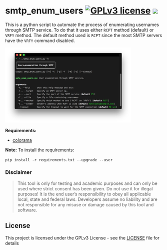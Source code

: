# smtp_enum_users [![GPLv3 license](https://img.shields.io/badge/license-GPLv3-blue.svg)](https://github.com/chrispetrou/smtp_enum_users/blob/master/LICENSE) [![](https://img.shields.io/badge/Made%20with-python-yellow.svg)](https://www.python.org/)

This is a python script to automate the process of enumerating usernames through SMTP service. To do that it uses either `RCPT` method (default) or `VRFY` method. The default method used is `RCPT` since the most SMTP servers have the `VRFY` command disabled.

<img src="images/description.png" width="80%">

**Requirements:**

*   [colorama](https://pypi.python.org/pypi/colorama)

**Note:** To install the requirements:

`pip install -r requirements.txt --upgrade --user`


### Disclaimer
> This tool is only for testing and academic purposes and can only be used where strict consent has been given. Do not use it for illegal purposes! It is the end user’s responsibility to obey all applicable local, state and federal laws. Developers assume no liability and are not responsible for any misuse or damage caused by this tool and software.

## License

This project is licensed under the GPLv3 License - see the [LICENSE](LICENSE) file for details